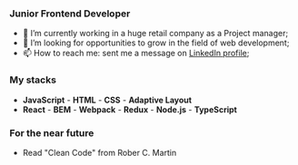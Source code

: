 ### Junior Frontend Developer 

- 🔭 I’m currently working in a huge retail company as a Project manager;
- 🤔 I’m looking for opportunities to grow in the field of web development;
- 📫 How to reach me: sent me a message on [LinkedIn profile](www.linkedin.com/in/rustam-sagaddinov);

### My stacks

- **JavaScript** - **HTML** - **CSS** - **Adaptive Layout**
- **React** - **BEM** - **Webpack** - **Redux** - **Node.js** - **TypeScript**

### For the near future

- Read "Clean Code" from Rober C. Martin
